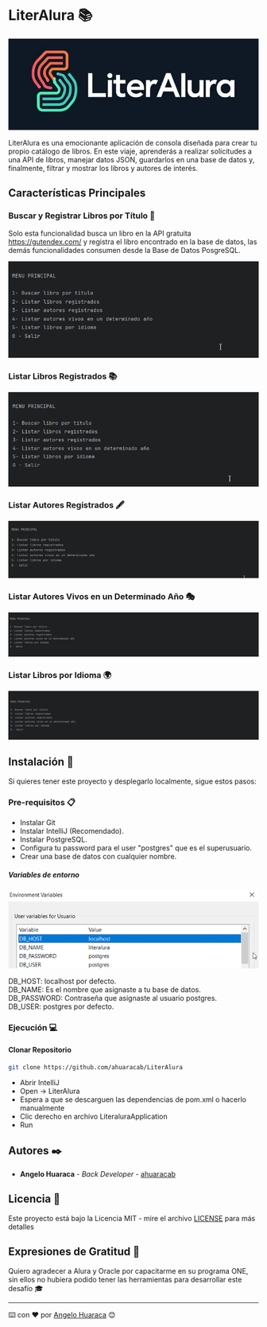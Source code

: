 # LiterAlura 📚
![Home](assets/img/literalura.png)

LiterAlura es una emocionante aplicación de consola diseñada para crear tu propio catálogo de libros. En este viaje, aprenderás a realizar solicitudes a una API de libros, manejar datos JSON, guardarlos en una base de datos y, finalmente, filtrar y mostrar los libros y autores de interés.

## Características Principales

### Buscar y Registrar Libros por Título 📖
Solo esta funcionalidad busca un libro en la API gratuita https://gutendex.com/ y registra el libro encontrado en la base de datos, las demás funcionalidades consumen desde la Base de Datos PosgreSQL.

![search_books_by_title](assets/img/search_books_by_title.gif)

### Listar Libros Registrados 📚

![list_registered_books](assets/img/list_registered_books.gif)

### Listar Autores Registrados 🖋

![list_registered_authors](assets/img/list_registered_authors.gif)

### Listar Autores Vivos en un Determinado Año 🎭

![list_alive_authors_by_year](assets/img/list_alive_authors_by_year.gif)

### Listar Libros por Idioma 🌍

![list_books_by_language](assets/img/list_books_by_language.gif)

## Instalación 🔧

Si quieres tener este proyecto y desplegarlo localmente, sigue estos pasos:

### Pre-requisitos 📋

- Instalar Git
- Instalar IntelliJ (Recomendado).
- Instalar PostgreSQL.
- Configura tu password para el user "postgres" que es el superusuario.
- Crear una base de datos con cualquier nombre.

##### Variables de entorno

  ![environment_variables](assets/img/environment_variables.png)   

  DB_HOST: localhost por defecto.  
  DB_NAME: Es el nombre que asignaste a tu base de datos.  
  DB_PASSWORD: Contraseña que asignaste al usuario postgres.  
  DB_USER: postgres por defecto.


### Ejecución 💻

#### Clonar Repositorio

```bash
git clone https://github.com/ahuaracab/LiterAlura
```

- Abrir IntelliJ
- Open -> LiterAlura
- Espera a que se descarguen las dependencias de pom.xml o hacerlo manualmente
- Clic derecho en archivo LiteraluraApplication
- Run

## Autores ✒️

- **Angelo Huaraca** - _Back Developer_ - [ahuaracab](https://github.com/ahuaracab)

## Licencia 📄

Este proyecto está bajo la Licencia MIT - mire el archivo [LICENSE](LICENSE) para más detalles

## Expresiones de Gratitud 🎁

Quiero agradecer a Alura y Oracle por capacitarme en su programa ONE, sin ellos no hubiera podido tener las herramientas para desarrollar este desafío 🎓

---

⌨️ con ❤️ por [Angelo Huaraca](https://github.com/ahuaracab) 😊